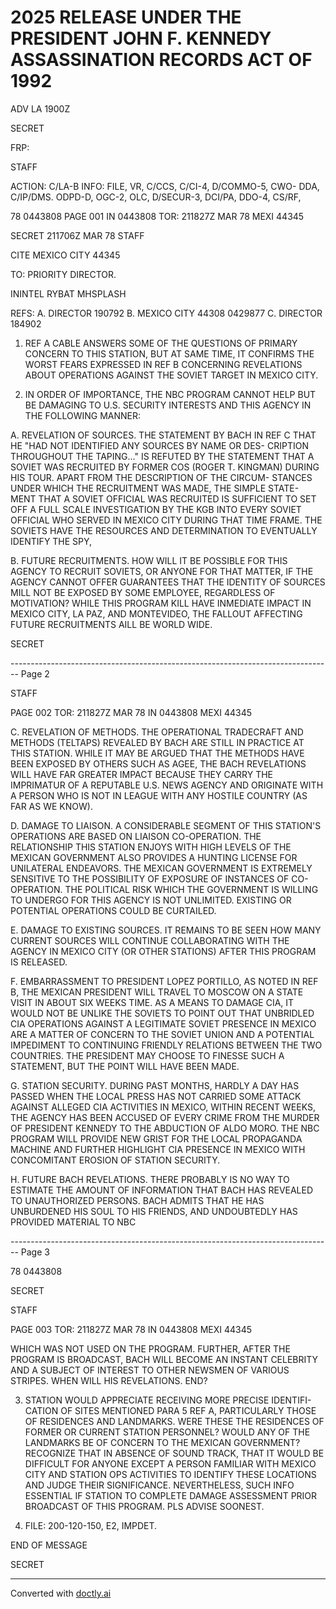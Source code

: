 # 2025 RELEASE UNDER THE PRESIDENT JOHN F. KENNEDY ASSASSINATION RECORDS ACT OF 1992

ADV LA 1900Z

SECRET

FRP:

STAFF

ACTION: C/LA-B INFO: FILE, VR, C/CCS, C/CI-4, D/COMMO-5, CWO-
DDA, C/IP/DMS. ODPD-D, OGC-2, OLC, D/SECUR-3, DCI/PA, DDO-4, CS/RF,

78 0443808 PAGE 001 IN 0443808
TOR: 211827Z MAR 78 MEXI 44345

SECRET 211706Z MAR 78 STAFF

CITE MEXICO CITY 44345

TO: PRIORITY DIRECTOR.

ININTEL RYBAT MHSPLASH

REFS: A. DIRECTOR 190792
B. MEXICO CITY 44308 0429877
C. DIRECTOR 184902

1. REF A CABLE ANSWERS SOME OF THE QUESTIONS OF PRIMARY
   CONCERN TO THIS STATION, BUT AT SAME TIME, IT CONFIRMS THE WORST
   FEARS EXPRESSED IN REF B CONCERNING REVELATIONS ABOUT OPERATIONS
   AGAINST THE SOVIET TARGET IN MEXICO CITY.

2. IN ORDER OF IMPORTANCE, THE NBC PROGRAM CANNOT HELP BUT
   BE DAMAGING TO U.S. SECURITY INTERESTS AND THIS AGENCY IN THE
   FOLLOWING MANNER:

A. REVELATION OF SOURCES. THE STATEMENT BY BACH IN
REF C THAT HE "HAD NOT IDENTIFIED ANY SOURCES BY NAME OR DES-
CRIPTION THROUGHOUT THE TAPING..." IS REFUTED BY THE STATEMENT
THAT A SOVIET WAS RECRUITED BY FORMER COS (ROGER T. KINGMAN)
DURING HIS TOUR. APART FROM THE DESCRIPTION OF THE CIRCUM-
STANCES UNDER WHICH THE RECRUITMENT WAS MADE, THE SIMPLE STATE-
MENT THAT A SOVIET OFFICIAL WAS RECRUITED IS SUFFICIENT TO
SET OFF A FULL SCALE INVESTIGATION BY THE KGB INTO EVERY
SOVIET OFFICIAL WHO SERVED IN MEXICO CITY DURING THAT TIME
FRAME. THE SOVIETS HAVE THE RESOURCES AND DETERMINATION TO
EVENTUALLY IDENTIFY THE SPY,

B. FUTURE RECRUITMENTS. HOW WILL IT BE POSSIBLE FOR
THIS AGENCY TO RECRUIT SOVIETS, OR ANYONE FOR THAT MATTER, IF
THE AGENCY CANNOT OFFER GUARANTEES THAT THE IDENTITY OF SOURCES
MILL NOT BE EXPOSED BY SOME EMPLOYEE, REGARDLESS OF MOTIVATION?
WHILE THIS PROGRAM KILL HAVE INMEDIATE IMPACT IN MEXICO CITY,
LA PAZ, AND MONTEVIDEO, THE FALLOUT AFFECTING FUTURE RECRUITMENTS
AILL BE WORLD WIDE.

SECRET


-------------------------------------------------------------------------------- Page 2

STAFF

PAGE 002
TOR: 211827Z MAR 78 IN 0443808
MEXI 44345

C. REVELATION OF METHODS. THE OPERATIONAL TRADECRAFT AND METHODS (TELTAPS) REVEALED BY BACH ARE STILL IN PRACTICE AT THIS STATION. WHILE IT MAY BE ARGUED THAT THE METHODS HAVE BEEN EXPOSED BY OTHERS SUCH AS AGEE, THE BACH REVELATIONS WILL HAVE FAR GREATER IMPACT BECAUSE THEY CARRY THE IMPRIMATUR OF A REPUTABLE U.S. NEWS AGENCY AND ORIGINATE WITH A PERSON WHO IS NOT IN LEAGUE WITH ANY HOSTILE COUNTRY (AS FAR AS WE KNOW).

D. DAMAGE TO LIAISON. A CONSIDERABLE SEGMENT OF THIS STATION'S OPERATIONS ARE BASED ON LIAISON CO-OPERATION. THE RELATIONSHIP THIS STATION ENJOYS WITH HIGH LEVELS OF THE MEXICAN GOVERNMENT ALSO PROVIDES A HUNTING LICENSE FOR UNILATERAL ENDEAVORS. THE MEXICAN GOVERNMENT IS EXTREMELY SENSITIVE TO THE POSSIBILITY OF EXPOSURE OF INSTANCES OF CO-OPERATION. THE POLITICAL RISK WHICH THE GOVERNMENT IS WILLING TO UNDERGO FOR THIS AGENCY IS NOT UNLIMITED. EXISTING OR POTENTIAL OPERATIONS COULD BE CURTAILED.

E. DAMAGE TO EXISTING SOURCES. IT REMAINS TO BE SEEN HOW MANY CURRENT SOURCES WILL CONTINUE COLLABORATING WITH THE AGENCY IN MEXICO CITY (OR OTHER STATIONS) AFTER THIS PROGRAM IS RELEASED.

F. EMBARRASSMENT TO PRESIDENT LOPEZ PORTILLO, AS NOTED IN REF B, THE MEXICAN PRESIDENT WILL TRAVEL TO MOSCOW ON A STATE VISIT IN ABOUT SIX WEEKS TIME. AS A MEANS TO DAMAGE CIA, IT WOULD NOT BE UNLIKE THE SOVIETS TO POINT OUT THAT UNBRIDLED CIA OPERATIONS AGAINST A LEGITIMATE SOVIET PRESENCE IN MEXICO ARE A MATTER OF CONCERN TO THE SOVIET UNION AND A POTENTIAL IMPEDIMENT TO CONTINUING FRIENDLY RELATIONS BETWEEN THE TWO COUNTRIES. THE PRESIDENT MAY CHOOSE TO FINESSE SUCH A STATEMENT, BUT THE POINT WILL HAVE BEEN MADE.

G. STATION SECURITY. DURING PAST MONTHS, HARDLY A DAY HAS PASSED WHEN THE LOCAL PRESS HAS NOT CARRIED SOME ATTACK AGAINST ALLEGED CIA ACTIVITIES IN MEXICO, WITHIN RECENT WEEKS, THE AGENCY HAS BEEN ACCUSED OF EVERY CRIME FROM THE MURDER OF PRESIDENT KENNEDY TO THE ABDUCTION OF ALDO MORO. THE NBC PROGRAM WILL PROVIDE NEW GRIST FOR THE LOCAL PROPAGANDA MACHINE AND FURTHER HIGHLIGHT CIA PRESENCE IN MEXICO WITH CONCOMITANT EROSION OF STATION SECURITY.

H. FUTURE BACH REVELATIONS. THERE PROBABLY IS NO WAY TO ESTIMATE THE AMOUNT OF INFORMATION THAT BACH HAS REVEALED TO UNAUTHORIZED PERSONS. BACH ADMITS THAT HE HAS UNBURDENED HIS SOUL TO HIS FRIENDS, AND UNDOUBTEDLY HAS PROVIDED MATERIAL TO NBC


-------------------------------------------------------------------------------- Page 3

78 0443808

SECRET

STAFF

PAGE 003
TOR: 211827Z MAR 78
IN 0443808
MEXI 44345

WHICH WAS NOT USED ON THE PROGRAM. FURTHER, AFTER THE PROGRAM
IS BROADCAST, BACH WILL BECOME AN INSTANT CELEBRITY AND A
SUBJECT OF INTEREST TO OTHER NEWSMEN OF VARIOUS STRIPES. WHEN
WILL HIS REVELATIONS. END?

3. STATION WOULD APPRECIATE RECEIVING MORE PRECISE IDENTIFI-
   CATION OF SITES MENTIONED PARA 5 REF A, PARTICULARLY THOSE OF
   RESIDENCES AND LANDMARKS. WERE THESE THE RESIDENCES OF FORMER
   OR CURRENT STATION PERSONNEL? WOULD ANY OF THE LANDMARKS BE OF
   CONCERN TO THE MEXICAN GOVERNMENT? RECOGNIZE THAT IN ABSENCE OF
   SOUND TRACK, THAT IT WOULD BE DIFFICULT FOR ANYONE EXCEPT A
   PERSON FAMILIAR WITH MEXICO CITY AND STATION OPS ACTIVITIES TO
   IDENTIFY THESE LOCATIONS AND JUDGE THEIR SIGNIFICANCE. NEVERTHELESS,
   SUCH INFO ESSENTIAL IF STATION TO COMPLETE DAMAGE ASSESSMENT
   PRIOR BROADCAST OF THIS PROGRAM. PLS ADVISE SOONEST.

4. FILE: 200-120-150, E2, IMPDET.

END OF MESSAGE

SECRET


---
Converted with [doctly.ai](https://doctly.ai)